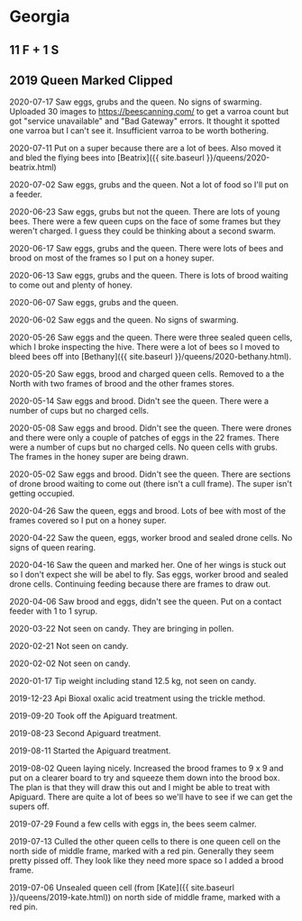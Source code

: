 # Georgia
## 11 F + 1 S
## 2019 Queen Marked Clipped

2020-07-17 Saw eggs, grubs and the queen.  No signs of swarming.  Uploaded 30 images to <https://beescanning.com/> to get a varroa count but got "service unavailable" and "Bad Gateway" errors.  It thought it spotted one varroa but I can't see it.  Insufficient varroa to be worth bothering.

2020-07-11 Put on a super because there are a lot of bees.  Also moved it and bled the flying bees into [Beatrix]({{ site.baseurl }}/queens/2020-beatrix.html)

2020-07-02 Saw eggs, grubs and the queen.  Not a lot of food so I'll put on a feeder.

2020-06-23 Saw eggs, grubs but not the queen.  There are lots of young bees.  There were a few queen cups on the face of some frames but they weren't charged.  I guess they could be thinking about a second swarm.

2020-06-17 Saw eggs, grubs and the queen.  There were lots of bees and brood on most of the frames so I put on a honey super.

2020-06-13 Saw eggs, grubs and the queen.  There is lots of brood waiting to come out and plenty of honey.

2020-06-07 Saw eggs, grubs and the queen. 

2020-06-02 Saw eggs and the queen.  No signs of swarming.

2020-05-26 Saw eggs and the queen.  There were three sealed queen cells, which I broke inspecting the hive.  There were a lot of bees so I moved to bleed bees off into [Bethany]({{ site.baseurl }}/queens/2020-bethany.html).

2020-05-20 Saw eggs, brood and charged queen cells.  Removed to a the North with two frames of brood and the other frames stores.

2020-05-14 Saw eggs and brood.  Didn't see the queen. There were a number of cups but no charged cells.

2020-05-08 Saw eggs and brood.  Didn't see the queen. There were drones and there were only a couple of patches of eggs in the 22 frames.  There were a number of cups but no charged cells.   No queen cells with grubs.  The frames in the honey super are being drawn.

2020-05-02 Saw eggs and brood.  Didn't see the queen.  There are sections of drone brood waiting to come out (there isn't a cull frame).  The super isn't getting occupied.

2020-04-26 Saw the queen, eggs and brood.  Lots of bee with most of the frames covered so I put on a honey super.

2020-04-22 Saw the queen, eggs, worker brood and sealed drone cells. No signs of queen rearing.

2020-04-16 Saw the queen and marked her.  One of her wings is stuck out so I don't expect she will be abel to fly.  Sas eggs, worker brood and sealed drone cells.  Continuing feeding because there are frames to draw out.

2020-04-06 Saw brood and eggs, didn't see the queen.  Put on a contact feeder with 1 to 1 syrup.

2020-03-22 Not seen on candy.  They are bringing in pollen.

2020-02-21 Not seen on candy.

2020-02-02 Not seen on candy.

2020-01-17 Tip weight including stand 12.5 kg, not seen on candy.

2019-12-23 Api Bioxal oxalic acid treatment using the trickle method.

2019-09-20 Took off the Apiguard treatment.

2019-08-23 Second Apiguard treatment.

2019-08-11 Started the Apiguard treatment.

2019-08-02 Queen laying nicely.  Increased the brood frames to 9 x 9 and put on a clearer board to try and squeeze them down into the brood box.  The plan is that they will draw this out and I might be able to treat with Apiguard.  There are quite a lot of bees so we'll have to see if we can get the supers off.

2019-07-29 Found a few cells with eggs in, the bees seem calmer.

2019-07-13 Culled the other queen cells to there is one queen cell on the north side of middle frame, marked with a red pin.  Generally they seem pretty pissed off.  They look like they need more space so I added a brood frame.

2019-07-06 Unsealed queen cell (from [Kate]({{ site.baseurl }}/queens/2019-kate.html)) on north side of middle frame, marked with a red pin. 
